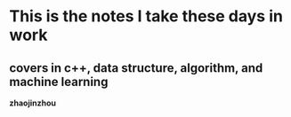 # This is the notes I take these days in work  

## covers in c++, data structure, algorithm, and machine learning  
<strong>zhaojinzhou</strong>


